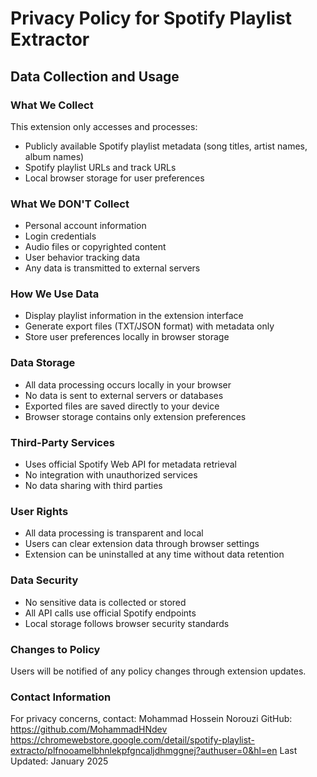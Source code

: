 # Privacy Policy for Spotify Playlist Extractor

## Data Collection and Usage

### What We Collect
This extension only accesses and processes:
- Publicly available Spotify playlist metadata (song titles, artist names, album names)
- Spotify playlist URLs and track URLs
- Local browser storage for user preferences

### What We DON'T Collect
- Personal account information
- Login credentials
- Audio files or copyrighted content
- User behavior tracking data
- Any data is transmitted to external servers

### How We Use Data
- Display playlist information in the extension interface
- Generate export files (TXT/JSON format) with metadata only
- Store user preferences locally in browser storage

### Data Storage
- All data processing occurs locally in your browser
- No data is sent to external servers or databases
- Exported files are saved directly to your device
- Browser storage contains only extension preferences

### Third-Party Services
- Uses official Spotify Web API for metadata retrieval
- No integration with unauthorized services
- No data sharing with third parties

### User Rights
- All data processing is transparent and local
- Users can clear extension data through browser settings
- Extension can be uninstalled at any time without data retention

### Data Security
- No sensitive data is collected or stored
- All API calls use official Spotify endpoints
- Local storage follows browser security standards

### Changes to Policy
Users will be notified of any policy changes through extension updates.

### Contact Information
For privacy concerns, contact: Mohammad Hossein Norouzi
GitHub: https://github.com/MohammadHNdev
https://chromewebstore.google.com/detail/spotify-playlist-extracto/plfnooamelbhnlekpfgncaljdhmggnej?authuser=0&hl=en
Last Updated: January 2025
